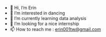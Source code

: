 - 👋 Hi, I’m Erin
- 👀 I’m interested in dancing
- 🌱 I’m currently learning data analysis
- 💞️ I’m looking for a nice internship 
- 📫 How to reach me : erin001tw@gmail.com

<!---
yo-shi-mi/yo-shi-mi is a ✨ special ✨ repository because its `README.md` (this file) appears on your GitHub profile.
You can click the Preview link to take a look at your changes.
--->
